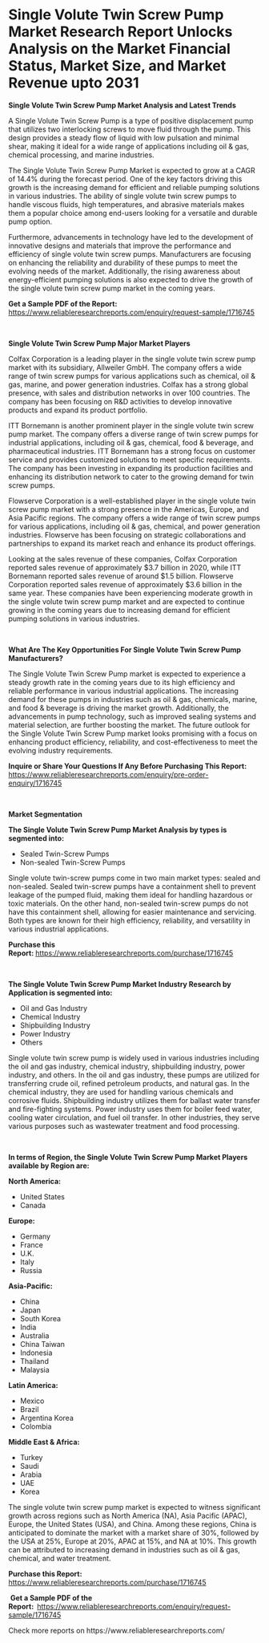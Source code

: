 <p><h1>Single Volute Twin Screw Pump Market Research Report Unlocks Analysis on the Market Financial Status, Market Size, and Market Revenue upto 2031</h1></p><p><strong>Single Volute Twin Screw Pump Market Analysis and Latest Trends</strong></p>
<p><p>A Single Volute Twin Screw Pump is a type of positive displacement pump that utilizes two interlocking screws to move fluid through the pump. This design provides a steady flow of liquid with low pulsation and minimal shear, making it ideal for a wide range of applications including oil & gas, chemical processing, and marine industries.</p><p>The Single Volute Twin Screw Pump Market is expected to grow at a CAGR of 14.4% during the forecast period. One of the key factors driving this growth is the increasing demand for efficient and reliable pumping solutions in various industries. The ability of single volute twin screw pumps to handle viscous fluids, high temperatures, and abrasive materials makes them a popular choice among end-users looking for a versatile and durable pump option.</p><p>Furthermore, advancements in technology have led to the development of innovative designs and materials that improve the performance and efficiency of single volute twin screw pumps. Manufacturers are focusing on enhancing the reliability and durability of these pumps to meet the evolving needs of the market. Additionally, the rising awareness about energy-efficient pumping solutions is also expected to drive the growth of the single volute twin screw pump market in the coming years.</p></p>
<p><strong>Get a Sample PDF of the Report:&nbsp;</strong> <a href="https://www.reliableresearchreports.com/enquiry/request-sample/1716745">https://www.reliableresearchreports.com/enquiry/request-sample/1716745</a></p>
<p>&nbsp;</p>
<p><strong>Single Volute Twin Screw Pump Major Market Players</strong></p>
<p><p>Colfax Corporation is a leading player in the single volute twin screw pump market with its subsidiary, Allweiler GmbH. The company offers a wide range of twin screw pumps for various applications such as chemical, oil & gas, marine, and power generation industries. Colfax has a strong global presence, with sales and distribution networks in over 100 countries. The company has been focusing on R&D activities to develop innovative products and expand its product portfolio.</p><p>ITT Bornemann is another prominent player in the single volute twin screw pump market. The company offers a diverse range of twin screw pumps for industrial applications, including oil & gas, chemical, food & beverage, and pharmaceutical industries. ITT Bornemann has a strong focus on customer service and provides customized solutions to meet specific requirements. The company has been investing in expanding its production facilities and enhancing its distribution network to cater to the growing demand for twin screw pumps.</p><p>Flowserve Corporation is a well-established player in the single volute twin screw pump market with a strong presence in the Americas, Europe, and Asia Pacific regions. The company offers a wide range of twin screw pumps for various applications, including oil & gas, chemical, and power generation industries. Flowserve has been focusing on strategic collaborations and partnerships to expand its market reach and enhance its product offerings.</p><p>Looking at the sales revenue of these companies, Colfax Corporation reported sales revenue of approximately $3.7 billion in 2020, while ITT Bornemann reported sales revenue of around $1.5 billion. Flowserve Corporation reported sales revenue of approximately $3.6 billion in the same year. These companies have been experiencing moderate growth in the single volute twin screw pump market and are expected to continue growing in the coming years due to increasing demand for efficient pumping solutions in various industries.</p></p>
<p>&nbsp;</p>
<p><strong>What Are The Key Opportunities For Single Volute Twin Screw Pump Manufacturers?</strong></p>
<p><p>The Single Volute Twin Screw Pump market is expected to experience a steady growth rate in the coming years due to its high efficiency and reliable performance in various industrial applications. The increasing demand for these pumps in industries such as oil & gas, chemicals, marine, and food & beverage is driving the market growth. Additionally, the advancements in pump technology, such as improved sealing systems and material selection, are further boosting the market. The future outlook for the Single Volute Twin Screw Pump market looks promising with a focus on enhancing product efficiency, reliability, and cost-effectiveness to meet the evolving industry requirements.</p></p>
<p><strong>Inquire or Share Your Questions If Any Before Purchasing This Report:</strong> <a href="https://www.reliableresearchreports.com/enquiry/pre-order-enquiry/1716745">https://www.reliableresearchreports.com/enquiry/pre-order-enquiry/1716745</a></p>
<p>&nbsp;</p>
<p><strong>Market Segmentation</strong></p>
<p><strong>The Single Volute Twin Screw Pump Market Analysis by types is segmented into:</strong></p>
<p><ul><li>Sealed Twin-Screw Pumps</li><li>Non-sealed Twin-Screw Pumps</li></ul></p>
<p><p>Single volute twin-screw pumps come in two main market types: sealed and non-sealed. Sealed twin-screw pumps have a containment shell to prevent leakage of the pumped fluid, making them ideal for handling hazardous or toxic materials. On the other hand, non-sealed twin-screw pumps do not have this containment shell, allowing for easier maintenance and servicing. Both types are known for their high efficiency, reliability, and versatility in various industrial applications.</p></p>
<p><strong>Purchase this Report:&nbsp;</strong><a href="https://www.reliableresearchreports.com/purchase/1716745">https://www.reliableresearchreports.com/purchase/1716745</a></p>
<p>&nbsp;</p>
<p><strong>The Single Volute Twin Screw Pump Market Industry Research by Application is segmented into:</strong></p>
<p><ul><li>Oil and Gas Industry</li><li>Chemical Industry</li><li>Shipbuilding Industry</li><li>Power Industry</li><li>Others</li></ul></p>
<p><p>Single volute twin screw pump is widely used in various industries including the oil and gas industry, chemical industry, shipbuilding industry, power industry, and others. In the oil and gas industry, these pumps are utilized for transferring crude oil, refined petroleum products, and natural gas. In the chemical industry, they are used for handling various chemicals and corrosive fluids. Shipbuilding industry utilizes them for ballast water transfer and fire-fighting systems. Power industry uses them for boiler feed water, cooling water circulation, and fuel oil transfer. In other industries, they serve various purposes such as wastewater treatment and food processing.</p></p>
<p>&nbsp;</p>
<p><strong>In terms of Region, the Single Volute Twin Screw Pump Market Players available by Region are:</strong></p>
<p>
    <p> <strong> North America: </strong>
        <ul>
            <li>United States</li>
            <li>Canada</li>
        </ul>
        </p> 
    <p> <strong> Europe: </strong>
        <ul>
            <li>Germany</li>
            <li>France</li>
            <li>U.K.</li>
            <li>Italy</li>
            <li>Russia</li>
        </ul>
        </p> 
    <p> <strong> Asia-Pacific: </strong>
        <ul>
            <li>China</li>
            <li>Japan</li>
            <li>South Korea</li>
            <li>India</li>
            <li>Australia</li>
            <li>China Taiwan</li>
            <li>Indonesia</li>
            <li>Thailand</li>
            <li>Malaysia</li>
        </ul>
        </p> 
    <p> <strong> Latin America: </strong>
        <ul>
            <li>Mexico</li>
            <li>Brazil</li>
            <li>Argentina Korea</li>
            <li>Colombia</li>
        </ul>
        </p> 
    <p> <strong> Middle East & Africa: </strong>
        <ul>
            <li>Turkey</li>
            <li>Saudi</li>
            <li>Arabia</li>
            <li>UAE</li>
            <li>Korea</li>
        </ul>
    </p>
    </p>
<p><p>The single volute twin screw pump market is expected to witness significant growth across regions such as North America (NA), Asia Pacific (APAC), Europe, the United States (USA), and China. Among these regions, China is anticipated to dominate the market with a market share of 30%, followed by the USA at 25%, Europe at 20%, APAC at 15%, and NA at 10%. This growth can be attributed to increasing demand in industries such as oil & gas, chemical, and water treatment.</p></p>
<p><strong>Purchase this Report: </strong><a href="https://www.reliableresearchreports.com/purchase/1716745">https://www.reliableresearchreports.com/purchase/1716745</a></p>
<p>&nbsp;<strong>Get a Sample PDF of the Report:&nbsp;&nbsp;</strong><a href="https://www.reliableresearchreports.com/enquiry/request-sample/1716745">https://www.reliableresearchreports.com/enquiry/request-sample/1716745</a></p>
<p><strong></strong></p>
<p>Check more reports on https://www.reliableresearchreports.com/</p>